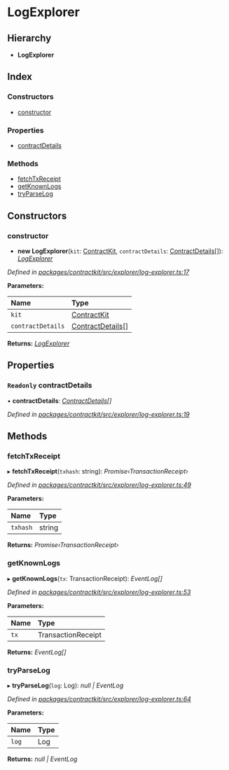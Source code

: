 # LogExplorer

## Hierarchy

* **LogExplorer**

## Index

### Constructors

* [constructor](_explorer_log_explorer_.logexplorer.md#constructor)

### Properties

* [contractDetails](_explorer_log_explorer_.logexplorer.md#readonly-contractdetails)

### Methods

* [fetchTxReceipt](_explorer_log_explorer_.logexplorer.md#fetchtxreceipt)
* [getKnownLogs](_explorer_log_explorer_.logexplorer.md#getknownlogs)
* [tryParseLog](_explorer_log_explorer_.logexplorer.md#tryparselog)

## Constructors

### constructor

+ **new LogExplorer**\(`kit`: [ContractKit](_kit_.contractkit.md), `contractDetails`: [ContractDetails](../interfaces/_explorer_base_.contractdetails.md)\[\]\): [_LogExplorer_](_explorer_log_explorer_.logexplorer.md)

_Defined in_ [_packages/contractkit/src/explorer/log-explorer.ts:17_](https://github.com/celo-org/celo-monorepo/blob/master/packages/contractkit/src/explorer/log-explorer.ts#L17)

**Parameters:**

| Name | Type |
| :--- | :--- |
| `kit` | [ContractKit](_kit_.contractkit.md) |
| `contractDetails` | [ContractDetails](../interfaces/_explorer_base_.contractdetails.md)\[\] |

**Returns:** [_LogExplorer_](_explorer_log_explorer_.logexplorer.md)

## Properties

### `Readonly` contractDetails

• **contractDetails**: [_ContractDetails_](../interfaces/_explorer_base_.contractdetails.md)_\[\]_

_Defined in_ [_packages/contractkit/src/explorer/log-explorer.ts:19_](https://github.com/celo-org/celo-monorepo/blob/master/packages/contractkit/src/explorer/log-explorer.ts#L19)

## Methods

### fetchTxReceipt

▸ **fetchTxReceipt**\(`txhash`: string\): _Promise‹TransactionReceipt›_

_Defined in_ [_packages/contractkit/src/explorer/log-explorer.ts:49_](https://github.com/celo-org/celo-monorepo/blob/master/packages/contractkit/src/explorer/log-explorer.ts#L49)

**Parameters:**

| Name | Type |
| :--- | :--- |
| `txhash` | string |

**Returns:** _Promise‹TransactionReceipt›_

### getKnownLogs

▸ **getKnownLogs**\(`tx`: TransactionReceipt\): _EventLog\[\]_

_Defined in_ [_packages/contractkit/src/explorer/log-explorer.ts:53_](https://github.com/celo-org/celo-monorepo/blob/master/packages/contractkit/src/explorer/log-explorer.ts#L53)

**Parameters:**

| Name | Type |
| :--- | :--- |
| `tx` | TransactionReceipt |

**Returns:** _EventLog\[\]_

### tryParseLog

▸ **tryParseLog**\(`log`: Log\): _null \| EventLog_

_Defined in_ [_packages/contractkit/src/explorer/log-explorer.ts:64_](https://github.com/celo-org/celo-monorepo/blob/master/packages/contractkit/src/explorer/log-explorer.ts#L64)

**Parameters:**

| Name | Type |
| :--- | :--- |
| `log` | Log |

**Returns:** _null \| EventLog_


